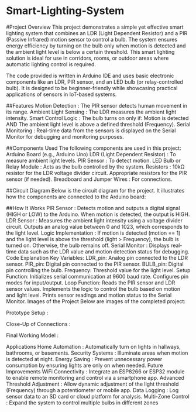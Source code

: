 # Smart-Lighting-System
#Project Overview
This project demonstrates a simple yet effective smart lighting system that combines an LDR (Light Dependent Resistor) and a PIR (Passive Infrared) motion sensor to control a bulb. The system ensures energy efficiency by turning on the bulb only when motion is detected and the ambient light level is below a certain threshold. This smart lighting solution is ideal for use in corridors, rooms, or outdoor areas where automatic lighting control is required.

The code provided is written in Arduino IDE and uses basic electronic components like an LDR, PIR sensor, and an LED bulb (or relay-controlled bulb). It is designed to be beginner-friendly while showcasing practical applications of sensors in IoT-based systems.

##Features
Motion Detection : The PIR sensor detects human movement in its range.
Ambient Light Sensing : The LDR measures the ambient light intensity.
Smart Control Logic : The bulb turns on only if:
Motion is detected AND
The ambient light level is above a defined threshold (Frequency).
Serial Monitoring : Real-time data from the sensors is displayed on the Serial Monitor for debugging and monitoring purposes.

##Components Used
The following components are used in this project:
Arduino Board (e.g., Arduino Uno)
LDR (Light Dependent Resistor) : To measure ambient light levels.
PIR Sensor : To detect motion.
LED Bulb or Relay Module : Acts as the bulb controlled by the system.
Resistors :
10kΩ resistor for the LDR voltage divider circuit.
Appropriate resistors for the PIR sensor (if needed).
Breadboard and Jumper Wires : For connections.

##Circuit Diagram
Below is the circuit diagram for the project. It illustrates how the components are connected to the Arduino board:




##How It Works
PIR Sensor :
Detects motion and outputs a digital signal (HIGH or LOW) to the Arduino.
When motion is detected, the output is HIGH.
LDR Sensor :
Measures the ambient light intensity using a voltage divider circuit.
Outputs an analog value between 0 and 1023, which corresponds to the light level.
Logic Implementation :
If motion is detected (motion == 1) and the light level is above the threshold (light > Frequency), the bulb is turned on.
Otherwise, the bulb remains off.
Serial Monitor :
Displays real-time data such as the LDR value and motion detection status for debugging.
Code Explanation
Key Variables:
LDR_pin: Analog pin connected to the LDR sensor.
PIR_pin: Digital pin connected to the PIR sensor.
BULB_pin: Digital pin controlling the bulb.
Frequency: Threshold value for the light level.
Setup Function:
Initializes serial communication at 9600 baud rate.
Configures pin modes for input/output.
Loop Function:
Reads the PIR sensor and LDR sensor values.
Implements the logic to control the bulb based on motion and light level.
Prints sensor readings and motion status to the Serial Monitor.
Images of the Project
Below are images of the completed project:

Prototype Setup :

Close-Up of Connections :

Final Working Model :



Applications
Home Automation : Automatically turn on lights in hallways, bathrooms, or basements.
Security Systems : Illuminate areas when motion is detected at night.
Energy Saving : Prevent unnecessary power consumption by ensuring lights are only on when needed.
Future Improvements
WiFi Connectivity : Integrate an ESP8266 or ESP32 module to enable remote monitoring and control via a smartphone app.
Advanced Threshold Adjustment : Allow dynamic adjustment of the light threshold (Frequency) through a potentiometer or mobile app.
Data Logging : Log sensor data to an SD card or cloud platform for analysis.
Multi-Zone Control : Expand the system to control multiple bulbs in different zones
